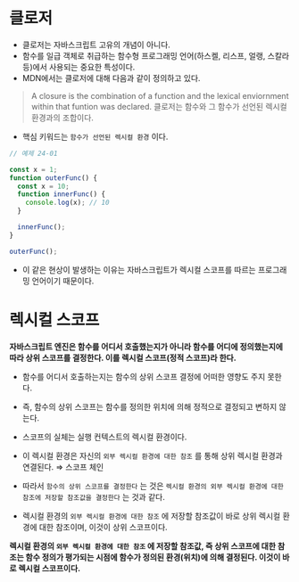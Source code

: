 # 클로저

- 클로저는 자바스크립트 고유의 개념이 아니다.
- 함수를 일급 객체로 취급하는 함수형 프로그래밍 언어(하스켈, 리스프, 얼랭, 스칼라 등)에서 사용되는 중요한 특성이다.
- MDN에서는 클로저에 대해 다음과 같이 정의하고 있다.

> A closure is the combination of a function and the lexical enviornment within that funtion was declared.
> 클로저는 함수와 그 함수가 선언된 렉시컬 환경과의 조합이다.

- 핵심 키워드는 `함수가 선언된 렉시컬 환경` 이다.

```jsx
// 예제 24-01

const x = 1;
function outerFunc() {
  const x = 10;
  function innerFunc() {
    console.log(x); // 10
  }

  innerFunc();
}

outerFunc();
```

- 이 같은 현상이 발생하는 이유는 자바스크립트가 렉시컬 스코프를 따르는 프로그래밍 언어이기 때문이다.

# 렉시컬 스코프

**자바스크립트 엔진은 함수를 어디서 호출했는지가 아니라 함수를 어디에 정의했는지에 따라 상위 스코프를 결정한다. 이를 렉시컬 스코프(정적 스코프)라 한다.**

- 함수를 어디서 호출하는지는 함수의 상위 스코프 결정에 어떠한 영향도 주지 못한다.
- 즉, 함수의 상위 스코프는 함수를 정의한 위치에 의해 정적으로 결정되고 변하지 않는다.

- 스코프의 실체는 실행 컨텍스트의 렉시컬 환경이다.
- 이 렉시컬 환경은 자신의 `외부 렉시컬 환경에 대한 참조` 를 통해 상위 렉시컬 환경과 연결된다. ⇒ 스코프 체인
- 따라서 `함수의 상위 스코프를 결정한다` 는 것은 `렉시컬 환경의 외부 렉시컬 환경에 대한 참조에 저장할 참조값을 결정한다` 는 것과 같다.
- 렉시컬 환경의 `외부 렉시컬 환경에 대한 참조` 에 저장할 참조값이 바로 상위 렉시컬 환경에 대한 참조이며, 이것이 상위 스코프이다.

**렉시컬 환경의 `외부 렉시컬 환경에 대한 참조` 에 저장할 참조값, 즉 상위 스코프에 대한 참조는 함수 정의가 평가되는 시점에 함수가 정의된 환경(위치)에 의해 결정된다. 이것이 바로 렉시컬 스코프이다.**
